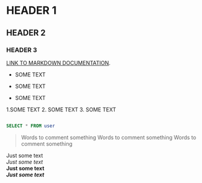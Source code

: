 # HEADER 1
## HEADER 2
### HEADER 3
[LINK TO MARKDOWN DOCUMENTATION](https://docs.github.com/en/get-started/writing-on-github/getting-started-with-writing-and-formatting-on-github/basic-writing-and-formatting-syntax).
- SOME TEXT
+ SOME TEXT
* SOME TEXT

1.SOME TEXT
2. SOME TEXT
3. SOME TEXT

```sql

SELECT * FROM user
```
> Words to comment something
> Words to comment something
> Words to comment something

Just some text <br>
_Just some text_ <br>
__Just some text__ <br>
___Just some text___ <br>

> 
